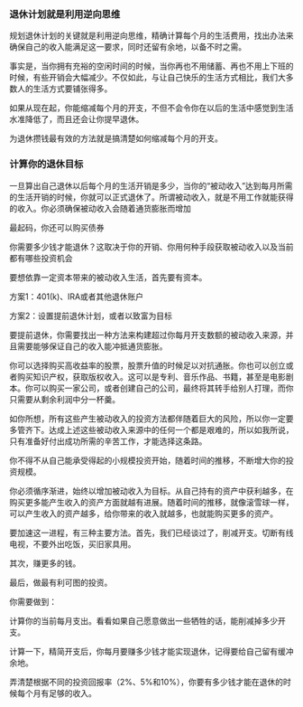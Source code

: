 ### 退休计划就是利用逆向思维

规划退休计划的关键就是利用逆向思维，精确计算每个月的生活费用，找出办法来确保自己的收入能满足这一要求，同时还留有余地，以备不时之需。

事实是，当你拥有充裕的空闲时间的时候，当你再也不用储蓄、再也不用上下班的时候，有些开销会大幅减少。不仅如此，与让自己快乐的生活方式相比，我们大多数人的生活方式要铺张得多。

如果从现在起，你能缩减每个月的开支，不但不会令你在以后的生活中感觉到生活水准降低了，而且还会让你提早退休。

为退休攒钱最有效的方法就是搞清楚如何缩减每个月的开支。

### 计算你的退休目标

一旦算出自己退休以后每个月的生活开销是多少，当你的“被动收入”达到每月所需的生活开销的时候，你就可以正式退休了。所谓被动收入，就是不用工作就能获得的收入。你必须确保被动收入会随着通货膨胀而增加

最起码，你还可以购买债券

你需要多少钱才能退休？这取决于你的开销、你用何种手段获取被动收入以及当前都有哪些投资机会

要想依靠一定资本带来的被动收入生活，首先要有资本。

方案1：401(k)、IRA或者其他退休账户

方案2：设置提前退休计划，或者以致富为目标

要提前退休，你需要找出一种方法来构建超过你每月开支数额的被动收入来源，并且需要能够保证自己的收入能冲抵通货膨胀。

你可以选择购买高收益率的股票，股票升值的时候足以对抗通胀。你也可以创立或者购买知识产权，获取版权收入。这可以是专利、音乐作品、书籍，甚至是电影剧本。你可以购买一家公司，或者创建自己的公司，最终将其转手给别人打理，而你只需要从剩余利润中分一杯羹。

如你所想，所有这些产生被动收入的投资方法都伴随着巨大的风险，所以你一定要多管齐下。达成上述这些被动收入来源中的任何一个都是艰难的，所以如我所说，只有准备好付出成功所需的辛苦工作，才能选择这条路。

你不得不从自己能承受得起的小规模投资开始，随着时间的推移，不断增大你的投资规模。

你必须循序渐进，始终以增加被动收入为目标。从自己持有的资产中获利越多，在购买更多能产生收入的资产方面就越有进展。随着时间的推移，就像滚雪球一样，可以产生收入的资产越多，给你带来的收入就越多，也就能购买更多的资产。

要加速这一进程，有三种主要方法。首先，我们已经谈过了，削减开支。切断有线电视，不要外出吃饭，买旧家具用。

其次，赚更多的钱。

最后，做最有利可图的投资。

你需要做到：

计算你的当前每月支出。看看如果自己愿意做出一些牺牲的话，能削减掉多少开支。

计算一下，精简开支后，你每月要赚多少钱才能实现退休，记得要给自己留有缓冲余地。

弄清楚根据不同的投资回报率（2%、5%和10%），你要有多少钱才能在退休的时候每个月有足够的收入。

